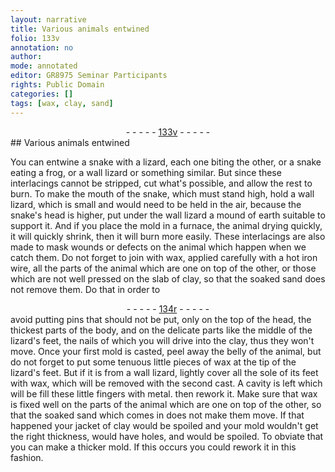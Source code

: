 ```yaml
---
layout: narrative
title: Various animals entwined
folio: 133v
annotation: no
author:
mode: annotated
editor: GR8975 Seminar Participants
rights: Public Domain
categories: []
tags: [wax, clay, sand]
---
```


 <div class="folio" align="center">- - - - - <a href="http://gallica.bnf.fr/ark:/12148/btv1b10500001g/f272.image" target="_blank">133v</a> - - - - - </div> 
## Various animals entwined

 
 You can entwine a <span class="animal">snake</span> with a <span class="animal">lizard</span>, each one biting the other, or a <span class="animal">snake</span> eating a <span class="animal">frog</span>, or a <span class="animal">wall lizard</span> or something similar. But since these interlacings cannot be stripped, cut what's possible, and allow the rest to burn. To make the mouth of the <span class="animal">snake</span>, which must stand high, hold a <span class="animal">wall lizard</span>, which is small and would need to be held in the air, because the snake's head is higher, put under the wall <span class="animal">lizard</span> a mound of earth suitable to support it. And if you place the mold in a furnace, the animal drying quickly, it will quickly shrink, then it will burn more easily. These interlacings are also made to mask wounds or defects on the animal which happen when we catch them. Do not forget to join with <span class="material">wax</span>, applied carefully with a hot <span class="tool">iron wire</span>, all the parts of the animal which are one on top of the other, or those which are not well pressed on the slab of <span class="material">clay</span>, so that the soaked <span class="material">sand</span> does not remove them. Do that in order to 
 <div class="folio" align="center">- - - - - <a href="http://gallica.bnf.fr/ark:/12148/btv1b10500001g/f273.image" target="_blank">134r</a> - - - - - </div> 
 avoid putting <span class="tool">pins</span> that should not be put, only on the top of the head, the thickest parts of the body, and on the delicate parts like the middle of the lizard's feet, the nails of which you will drive into the <span class="material">clay</span>, thus they won't move. Once your first mold is casted, peel away the belly of the animal, but do not forget to put some tenuous little pieces of <span class="material">wax</span> at the tip of the lizard's feet. But if it is from a <span class="animal">wall lizard</span>, lightly cover all the sole of its feet with wax, which will be removed with the second cast. A cavity is left which will be fill these little fingers with metal. then rework it. Make sure that <span class="material">wax</span> is fixed well on the parts of the animal which are one on top of the other, so that the soaked <span class="material">sand</span> which comes in does not make them move. If that happened your jacket of <span class="material">clay</span> would be spoiled and your mold wouldn't get the right thickness, would have holes, and would be spoiled. To obviate that you can make a thicker mold. If this occurs you could rework it in this fashion.
 